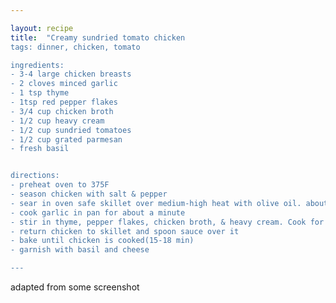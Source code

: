 ```yaml
---

layout: recipe
title:  "Creamy sundried tomato chicken
tags: dinner, chicken, tomato

ingredients:
- 3-4 large chicken breasts
- 2 cloves minced garlic
- 1 tsp thyme
- 1tsp red pepper flakes
- 3/4 cup chicken broth
- 1/2 cup heavy cream
- 1/2 cup sundried tomatoes
- 1/2 cup grated parmesan
- fresh basil


directions:
- preheat oven to 375F
- season chicken with salt & pepper
- sear in oven safe skillet over medium-high heat with olive oil. about 4-5 minututes per side then transfer to plate
- cook garlic in pan for about a minute
- stir in thyme, pepper flakes, chicken broth, & heavy cream. Cook for 5 minutes. stir in tomatoes & cheese
- return chicken to skillet and spoon sauce over it
- bake until chicken is cooked(15-18 min)
- garnish with basil and cheese

---
```


adapted from some screenshot
